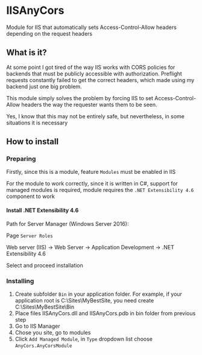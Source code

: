 # IISAnyCors
Module for IIS that automatically sets Access-Control-Allow headers depending on the request headers

## What is it?
At some point I got tired of the way IIS works with CORS policies for backends that must be publicly accessible with authorization. Preflight requests constantly failed to get the correct headers, which made using my backend just one big problem.

This module simply solves the problem by forcing IIS to set Access-Control-Allow headers the way the requester wants them to be seen.

Yes, I know that this may not be entirely safe, but nevertheless, in some situations it is necessary

## How to install

### Preparing

Firstly, since this is a module, feature `Modules` must be enabled in IIS

For the module to work correctly, since it is written in C#, support for managed modules is required, module requires the `.NET Extensibility 4.6` component to work
#### Install .NET Extensibility 4.6
Path for Server Manager (Windows Server 2016):

Page `Server Roles`

Web server (IIS) -> Web Server -> Application Development -> .NET Extensibility 4.6

Select and proceed installation

### Installing

1. Create subfolder `Bin` in your application folder. For example, if your application root is C:\Sites\MyBestSite, you need create C:\Sites\MyBestSite\Bin
2. Place files IISAnyCors.dll and IISAnyCors.pdb in bin folder from previous step
3. Go to IIS Manager
4. Chose you site, go to modules
5. Click `Add Managed Module`, in `Type` dropdown list choose `AnyCors.AnyCorsModule`
